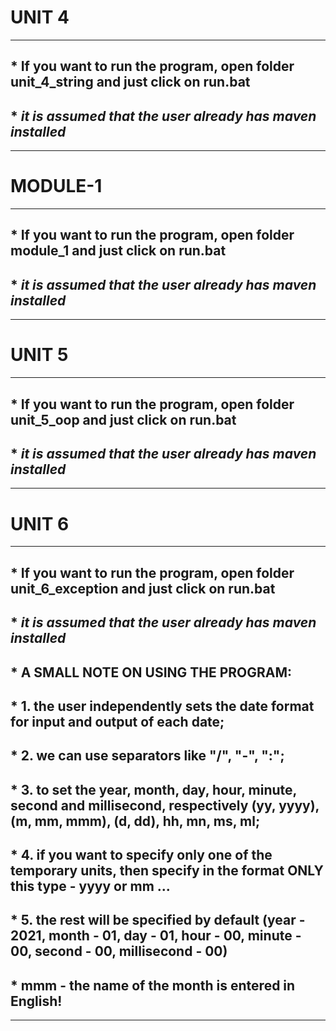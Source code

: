 # UNIT 4
***
## * If you want to run the program, open folder unit_4_string and  just click on run.bat 
## * _it is assumed that the user already has maven installed_
***
# MODULE-1
***
## * If you want to run the program, open folder module_1 and  just click on run.bat 
## * _it is assumed that the user already has maven installed_
***
# UNIT 5
***
## * If you want to run the program, open folder unit_5_oop and  just click on run.bat 
## * _it is assumed that the user already has maven installed_
***
# UNIT 6
***
## * If you want to run the program, open folder unit_6_exception and  just click on run.bat 
## * _it is assumed that the user already has maven installed_
## * A SMALL NOTE ON USING THE PROGRAM: 
## * 1. the user independently sets the date format for input and output of each date;
## * 2. we can use separators like "/", "-", ":";
## * 3. to set the year, month, day, hour, minute, second and millisecond, respectively (yy, yyyy), (m, mm, mmm), (d, dd), hh, mn, ms, ml; 
## * 4. if you want to specify only one of the temporary units, then specify in the format ONLY this type - yyyy or mm ...
## * 5. the rest will be specified by default (year - 2021, month - 01, day - 01, hour - 00, minute - 00, second - 00, millisecond - 00)
## * mmm - the name of the month is entered in English!
***
